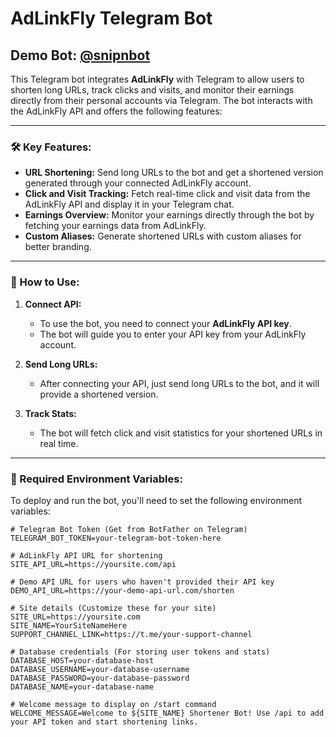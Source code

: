# AdLinkFly Telegram Bot

## Demo Bot: [@snipnbot](https://t.me/snipnbot)

This Telegram bot integrates **AdLinkFly** with Telegram to allow users to shorten long URLs, track clicks and visits, and monitor their earnings directly from their personal accounts via Telegram. The bot interacts with the AdLinkFly API and offers the following features:

---

### **🛠️ Key Features:**
- **URL Shortening:** Send long URLs to the bot and get a shortened version generated through your connected AdLinkFly account.
- **Click and Visit Tracking:** Fetch real-time click and visit data from the AdLinkFly API and display it in your Telegram chat.
- **Earnings Overview:** Monitor your earnings directly through the bot by fetching your earnings data from AdLinkFly.
- **Custom Aliases:** Generate shortened URLs with custom aliases for better branding.

---

### **🔧 How to Use:**

1. **Connect API:**
   - To use the bot, you need to connect your **AdLinkFly API key**.
   - The bot will guide you to enter your API key from your AdLinkFly account.

2. **Send Long URLs:**
   - After connecting your API, just send long URLs to the bot, and it will provide a shortened version.

3. **Track Stats:**
   - The bot will fetch click and visit statistics for your shortened URLs in real time.

---

### **🔑 Required Environment Variables:**

To deploy and run the bot, you'll need to set the following environment variables:

```env
# Telegram Bot Token (Get from BotFather on Telegram)
TELEGRAM_BOT_TOKEN=your-telegram-bot-token-here

# AdLinkFly API URL for shortening
SITE_API_URL=https://yoursite.com/api

# Demo API URL for users who haven't provided their API key
DEMO_API_URL=https://your-demo-api-url.com/shorten

# Site details (Customize these for your site)
SITE_URL=https://yoursite.com
SITE_NAME=YourSiteNameHere
SUPPORT_CHANNEL_LINK=https://t.me/your-support-channel

# Database credentials (For storing user tokens and stats)
DATABASE_HOST=your-database-host
DATABASE_USERNAME=your-database-username
DATABASE_PASSWORD=your-database-password
DATABASE_NAME=your-database-name

# Welcome message to display on /start command
WELCOME_MESSAGE=Welcome to ${SITE_NAME} Shortener Bot! Use /api to add your API token and start shortening links.
